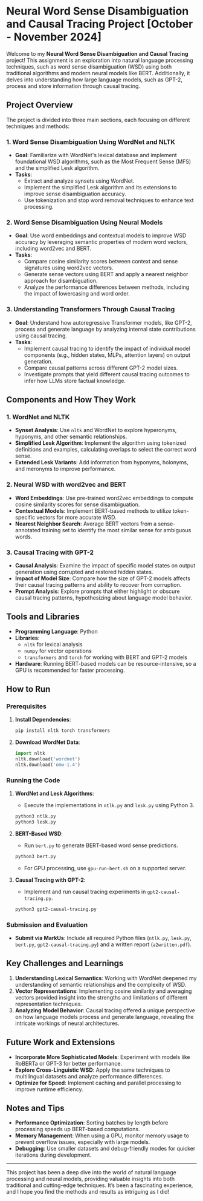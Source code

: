 # Neural Word Sense Disambiguation and Causal Tracing Project [October - November 2024]

Welcome to my **Neural Word Sense Disambiguation and Causal Tracing** project! This assignment is an exploration into natural language processing techniques, such as word sense disambiguation (WSD) using both traditional algorithms and modern neural models like BERT. Additionally, it delves into understanding how large language models, such as GPT-2, process and store information through causal tracing.

## Project Overview

The project is divided into three main sections, each focusing on different techniques and methods:

### 1. Word Sense Disambiguation Using WordNet and NLTK
- **Goal**: Familiarize with WordNet's lexical database and implement foundational WSD algorithms, such as the Most Frequent Sense (MFS) and the simplified Lesk algorithm.
- **Tasks**:
  - Extract and analyze synsets using WordNet.
  - Implement the simplified Lesk algorithm and its extensions to improve sense disambiguation accuracy.
  - Use tokenization and stop word removal techniques to enhance text processing.

### 2. Word Sense Disambiguation Using Neural Models
- **Goal**: Use word embeddings and contextual models to improve WSD accuracy by leveraging semantic properties of modern word vectors, including word2vec and BERT.
- **Tasks**:
  - Compare cosine similarity scores between context and sense signatures using word2vec vectors.
  - Generate sense vectors using BERT and apply a nearest neighbor approach for disambiguation.
  - Analyze the performance differences between methods, including the impact of lowercasing and word order.

### 3. Understanding Transformers Through Causal Tracing
- **Goal**: Understand how autoregressive Transformer models, like GPT-2, process and generate language by analyzing internal state contributions using causal tracing.
- **Tasks**:
  - Implement causal tracing to identify the impact of individual model components (e.g., hidden states, MLPs, attention layers) on output generation.
  - Compare causal patterns across different GPT-2 model sizes.
  - Investigate prompts that yield different causal tracing outcomes to infer how LLMs store factual knowledge.

## Components and How They Work

### 1. **WordNet and NLTK**
- **Synset Analysis**: Use `nltk` and WordNet to explore hyperonyms, hyponyms, and other semantic relationships.
- **Simplified Lesk Algorithm**: Implement the algorithm using tokenized definitions and examples, calculating overlaps to select the correct word sense.
- **Extended Lesk Variants**: Add information from hyponyms, holonyms, and meronyms to improve performance.

### 2. **Neural WSD with word2vec and BERT**
- **Word Embeddings**: Use pre-trained word2vec embeddings to compute cosine similarity scores for sense disambiguation.
- **Contextual Models**: Implement BERT-based methods to utilize token-specific vectors for more accurate WSD.
- **Nearest Neighbor Search**: Average BERT vectors from a sense-annotated training set to identify the most similar sense for ambiguous words.

### 3. **Causal Tracing with GPT-2**
- **Causal Analysis**: Examine the impact of specific model states on output generation using corrupted and restored hidden states.
- **Impact of Model Size**: Compare how the size of GPT-2 models affects their causal tracing patterns and ability to recover from corruption.
- **Prompt Analysis**: Explore prompts that either highlight or obscure causal tracing patterns, hypothesizing about language model behavior.

## Tools and Libraries

- **Programming Language**: Python
- **Libraries**: 
  - `nltk` for lexical analysis
  - `numpy` for vector operations
  - `transformers` and `torch` for working with BERT and GPT-2 models
- **Hardware**: Running BERT-based models can be resource-intensive, so a GPU is recommended for faster processing.

## How to Run

### Prerequisites
1. **Install Dependencies**:
   ```bash
   pip install nltk torch transformers
   ```
2. **Download WordNet Data**:
   ```python
   import nltk
   nltk.download('wordnet')
   nltk.download('omw-1.4')
   ```

### Running the Code
1. **WordNet and Lesk Algorithms**:
   - Execute the implementations in `ntlk.py` and `lesk.py` using Python 3.
   ```bash
   python3 ntlk.py
   python3 lesk.py
   ```

2. **BERT-Based WSD**:
   - Run `bert.py` to generate BERT-based word sense predictions.
   ```bash
   python3 bert.py
   ```
   - For GPU processing, use `gpu-run-bert.sh` on a supported server.

3. **Causal Tracing with GPT-2**:
   - Implement and run causal tracing experiments in `gpt2-causal-tracing.py`.
   ```bash
   python3 gpt2-causal-tracing.py
   ```

### Submission and Evaluation
- **Submit via MarkUs**: Include all required Python files (`ntlk.py`, `lesk.py`, `bert.py`, `gpt2-causal-tracing.py`) and a written report (`a2written.pdf`).

## Key Challenges and Learnings

1. **Understanding Lexical Semantics**: Working with WordNet deepened my understanding of semantic relationships and the complexity of WSD.
2. **Vector Representations**: Implementing cosine similarity and averaging vectors provided insight into the strengths and limitations of different representation techniques.
3. **Analyzing Model Behavior**: Causal tracing offered a unique perspective on how language models process and generate language, revealing the intricate workings of neural architectures.

## Future Work and Extensions

- **Incorporate More Sophisticated Models**: Experiment with models like RoBERTa or GPT-3 for better performance.
- **Explore Cross-Linguistic WSD**: Apply the same techniques to multilingual datasets and analyze performance differences.
- **Optimize for Speed**: Implement caching and parallel processing to improve runtime efficiency.

## Notes and Tips

- **Performance Optimization**: Sorting batches by length before processing speeds up BERT-based computations.
- **Memory Management**: When using a GPU, monitor memory usage to prevent overflow issues, especially with large models.
- **Debugging**: Use smaller datasets and debug-friendly modes for quicker iterations during development.

---

This project has been a deep dive into the world of natural language processing and neural models, providing valuable insights into both traditional and cutting-edge techniques. It’s been a fascinating experience, and I hope you find the methods and results as intriguing as I did!
